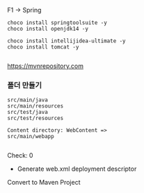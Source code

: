 
F1 -> Spring
```
choco install springtoolsuite -y 
choco install openjdk14 -y

choco install intellijidea-ultimate -y 
choco install tomcat -y 


```
https://mvnrepository.com 


### 폴더 만들기 
```
src/main/java
src/main/resources 
src/test/java
src/test/resources
```


```
Content directory: WebContent => 
src/main/webapp


```
Check: 0
 -  Generate web.xml deployment descriptor

Convert to Maven Project 



